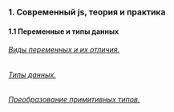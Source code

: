 ### 1. Современный js, теория и практика
 #### 1.1 Переменные и типы данных
   ###### [Виды переменных и их отличия.](https://dimmoon69.github.io/java_script/1/)
   ###### [Типы данных.](https://dimmoon69.github.io/java_script/2/)
   ###### [Преобразование примитивных типов.](https://dimmoon69.github.io/java_script/3/)